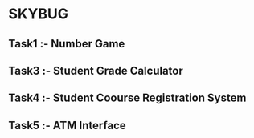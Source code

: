 # SKYBUG
## Task1 :- Number Game
## Task3 :- Student Grade Calculator
## Task4 :- Student Coourse Registration System
## Task5 :- ATM Interface
